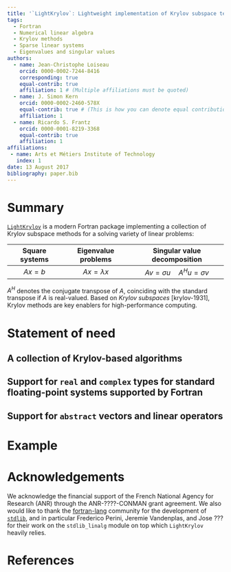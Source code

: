 ```yaml
---
title: '`LightKrylov`: Lightweight implementation of Krylov subspace techniques in modern Fortran'
tags:
  - Fortran
  - Numerical linear algebra
  - Krylov methods
  - Sparse linear systems
  - Eigenvalues and singular values
authors:
  - name: Jean-Christophe Loiseau
    orcid: 0000-0002-7244-8416
    corresponding: true
    equal-contrib: true
    affiliation: 1 # (Multiple affiliations must be quoted)
  - name: J. Simon Kern
    orcid: 0000-0002-2460-578X
    equal-contrib: true # (This is how you can denote equal contributions between multiple authors)
    affiliation: 1
  - name: Ricardo S. Frantz
    orcid: 0000-0001-8219-3368
    equal-contrib: true
    affiliation: 1
affiliations:
 - name: Arts et Métiers Institute of Technology
   index: 1
date: 13 August 2017
bibliography: paper.bib
---
```


# Summary

[`LightKrylov`](https://github.com/nekStab/LightKrylov) is a modern Fortran package implementing a collection of Krylov subspace methods for a solving variety of linear problems:

| Square systems   | Eigenvalue problems | Singular value decomposition           |
| :--------------: | :-----------------: | :------------------------------------: |
| $Ax = b$         | $Ax = \lambda x$    | $Av = \sigma u \quad A^H u = \sigma v$ |

$A^H$ denotes the conjugate transpose of $A$, coinciding with the standard transpose if $A$ is real-valued. Based on *Krylov subspaces* [krylov-1931], Krylov methods are key enablers for high-performance computing.

# Statement of need

## A collection of Krylov-based algorithms

## Support for `real` and `complex` types for standard floating-point systems supported by Fortran

## Support for `abstract` vectors and linear operators

# Example

<!-- # Citations -->
<!---->
<!-- Citations to entries in paper.bib should be in -->
<!-- [rMarkdown](http://rmarkdown.rstudio.com/authoring_bibliographies_and_citations.html) -->
<!-- format. -->
<!---->
<!-- If you want to cite a software repository URL (e.g. something on GitHub without a preferred -->
<!-- citation) then you can do it with the example BibTeX entry below for @fidgit. -->
<!---->
<!-- For a quick reference, the following citation commands can be used: -->
<!-- - `@author:2001`  ->  "Author et al. (2001)" -->
<!-- - `[@author:2001]` -> "(Author et al., 2001)" -->
<!-- - `[@author1:2001; @author2:2001]` -> "(Author1 et al., 2001; Author2 et al., 2002)" -->
<!---->
<!-- # Figures -->
<!---->
<!-- Figures can be included like this: -->
<!-- ![Caption for example figure.\label{fig:example}](figure.png) -->
<!-- and referenced from text using \autoref{fig:example}. -->
<!---->
<!-- Figure sizes can be customized by adding an optional second parameter: -->
<!-- ![Caption for example figure.](figure.png){ width=20% } -->

# Acknowledgements

We acknowledge the financial support of the French National Agency for Research (ANR) through the ANR-????-CONMAN grant agreement. We also would like to thank the [fortran-lang](https://fortran-lang.org/) community for the development of [`stdlib`](https://stdlib.fortran-lang.org/), and in particular Frederico Perini, Jeremie Vandenplas, and Jose ??? for their work on the `stdlib_linalg` module on top which `LightKrylov` heavily relies.

# References
